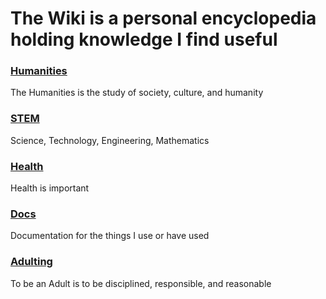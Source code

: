 # The Wiki is a personal encyclopedia holding knowledge I find useful
### [Humanities](Humanities/Humanities.md)
The Humanities is the study of society, culture, and humanity

### [STEM](STEM/STEM.md)
Science, Technology, Engineering, Mathematics

### [Health](Health/Health.md)
Health is important

### [Docs](wiki/../Docs/Docs.md)
Documentation for the things I use or have used

### [Adulting](Adulting/Adulting.md)
To be an Adult is to be disciplined, responsible, and reasonable